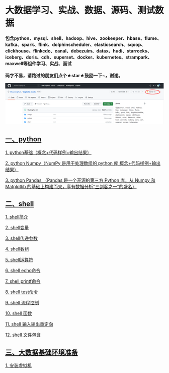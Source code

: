 # 大数据学习、实战、数据、源码、测试数据
#### 包含python、mysql、shell、hadoop、hive、zookeeper、hbase、flume、kafka、spark、flink、dolphinscheduler、elasticsearch、sqoop、clickhouse、flinkcdc、canal、debezuim、datax、hudi、starrocks、iceberg、doris、cdh、superset、docker、kubernetes、strampark、maxwell等组件学习、实战、面试

**码字不易，请路过的朋友们点个★star★鼓励一下~，谢谢。**

![](./images/img_51.png)

## [**一、python**](https://github.com/WuZongYun/bigdata_study/tree/main/python)

[ 1. python基础（概念+代码样例+输出结果）](https://github.com/WuZongYun/bigdata_study/blob/main/python/1_python%E5%9F%BA%E7%A1%80.md)

[ 2. python Numpy（NumPy 是用于处理数组的 python 库 概念+代码样例+输出结果）](https://github.com/WuZongYun/bigdata_study/blob/main/python/2_pythonNumpy.md)

[ 3. python Pandas （Pandas 是一个开源的第三方 Python 库，从 Numpy 和 Matplotlib 的基础上构建而来，享有数据分析“三剑客之一”的盛名）](https://github.com/WuZongYun/bigdata_study/blob/main/python/3_pythonPandas.md)

## [**二、shell**](https://github.com/WuZongYun/bigdata_study/tree/main/shell)

[1. shell简介](https://github.com/WuZongYun/bigdata_study/blob/main/shell/1_shell%E7%AE%80%E4%BB%8B.md)

[2. shell变量](https://github.com/WuZongYun/bigdata_study/blob/main/shell/2_shell%E5%8F%98%E9%87%8F.md)

[3. shell传递参数](https://github.com/WuZongYun/bigdata_study/blob/main/shell/3_shell%E4%BC%A0%E9%80%92%E5%8F%82%E6%95%B0.md)

[4. shell数组](https://github.com/WuZongYun/bigdata_study/blob/main/shell/4_shell%E6%95%B0%E7%BB%84.md)

[5. shell运算符](https://github.com/WuZongYun/bigdata_study/blob/main/shell/4_shell%E6%95%B0%E7%BB%84.md)

[6. shell echo命令](https://github.com/WuZongYun/bigdata_study/blob/main/shell/6_shell%20echo%E5%91%BD%E4%BB%A4.md)

[7. shell printf命令](https://github.com/WuZongYun/bigdata_study/blob/main/shell/7_shell%20printf%E5%91%BD%E4%BB%A4.md)

[8. shell test命令](https://github.com/WuZongYun/bigdata_study/blob/main/shell/8_shell%20test%E5%91%BD%E4%BB%A4.md)

[9. shell 流程控制](https://github.com/WuZongYun/bigdata_study/blob/main/shell/9_shell%20%E6%B5%81%E7%A8%8B%E6%8E%A7%E5%88%B6.md)

[10. shell 函数](https://github.com/WuZongYun/bigdata_study/blob/main/shell/10_shell%20%E5%87%BD%E6%95%B0.md)

[11. shell 输入输出重定向](https://github.com/WuZongYun/bigdata_study/blob/main/shell/11_shell%20%E8%BE%93%E5%85%A5%E8%BE%93%E5%87%BA%E9%87%8D%E5%AE%9A%E5%90%91.md)

[12. shell 文件包含](https://github.com/WuZongYun/bigdata_study/blob/main/shell/12_shell%20%E6%96%87%E4%BB%B6%E5%8C%85%E5%90%AB.md)


## [**三、大数据基础环境准备**](https://github.com/WuZongYun/bigdata_study/tree/main/%E5%A4%A7%E6%95%B0%E6%8D%AE%E5%9F%BA%E7%A1%80%E7%8E%AF%E5%A2%83%E6%90%AD%E5%BB%BA)

[1. 安装虚拟机](https://github.com/WuZongYun/bigdata_study/blob/main/%E5%A4%A7%E6%95%B0%E6%8D%AE%E5%9F%BA%E7%A1%80%E7%8E%AF%E5%A2%83%E6%90%AD%E5%BB%BA/1_%E5%AE%89%E8%A3%85%E8%99%9A%E6%8B%9F%E6%9C%BA.md)

